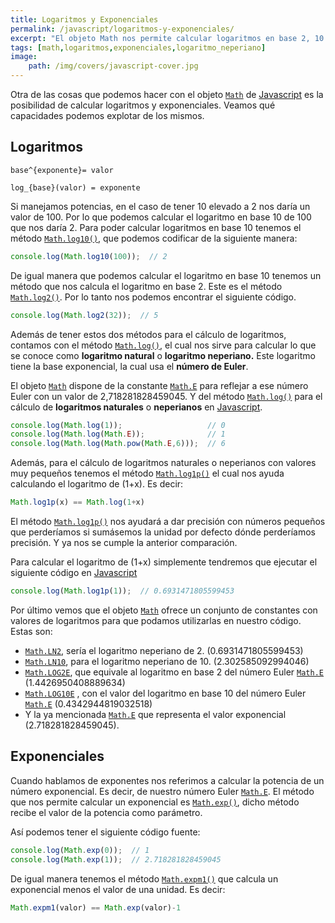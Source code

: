```yaml
---
title: Logaritmos y Exponenciales
permalink: /javascript/logaritmos-y-exponenciales/
excerpt: "El objeto Math nos permite calcular logaritmos en base 2, 10 y neperianos, así como realizar cálculos exponenciales."
tags: [math,logaritmos,exponenciales,logaritmo_neperiano]
image:
	path: /img/covers/javascript-cover.jpg
---
```


Otra de las cosas que podemos hacer con el objeto [`Math`](https://w3api.com/Javascript/Math/) de [Javascript](https://www.manualweb.net/javascript/) es la posibilidad de calcular logaritmos y exponenciales. Veamos qué capacidades podemos explotar de los mismos.


## Logaritmos


```undefined
base^{exponente}= valor
```


```undefined
log_{base}(valor) = exponente
```


Si manejamos potencias, en el caso de tener 10 elevado a 2 nos daría un valor de 100. Por lo que podemos calcular el logaritmo en base 10 de 100 que nos daría 2. Para poder calcular logaritmos en base 10 tenemos el método [`Math.log10()`](https://www.w3api.com/Javascript/Math/log10), que podemos codificar de la siguiente manera:


```javascript
console.log(Math.log10(100));  // 2
```


De igual manera que podemos calcular el logaritmo en base 10 tenemos un método que nos calcula el logaritmo en base 2. Este es el método [`Math.log2()`](https://www.w3api.com/Javascript/Math/log2). Por lo tanto nos podemos encontrar el siguiente código.


```javascript
console.log(Math.log2(32));  // 5
```


Además de tener estos dos métodos para el cálculo de logaritmos, contamos con el método [`Math.log()`](https://www.w3api.com/Javascript/Math/log), el cual nos sirve para calcular lo que se conoce como **logaritmo natural** o **logaritmo neperiano.** Este logaritmo tiene la base exponencial, la cual usa el **número de Euler**. 


El objeto [`Math`](https://w3api.com/Javascript/Math/) dispone de la constante [`Math.E`](https://www.w3api.com/Javascript/Math/E/) para reflejar a ese número Euler con un valor de 2,718281828459045. Y del método [`Math.log()`](https://www.w3api.com/Javascript/Math/log) para el cálculo de **logaritmos naturales** o **neperianos** en [Javascript](https://www.manualweb.net/javascript/).


```javascript
console.log(Math.log(1));                   // 0
console.log(Math.log(Math.E));              // 1
console.log(Math.log(Math.pow(Math.E,6)));  // 6
```


Además, para el cálculo de logaritmos naturales o neperianos con valores muy pequeños tenemos el método [`Math.log1p()`](https://www.w3api.com/Javascript/Math/log1p) el cual nos ayuda calculando el logaritmo de (1+x). Es decir:


```javascript
Math.log1p(x) == Math.log(1+x)
```


El método [`Math.log1p()`](https://www.w3api.com/Javascript/Math/log1p) nos ayudará a dar precisión con números pequeños que perderíamos si sumásemos la unidad por defecto dónde perderíamos precisión. Y ya nos se cumple la anterior comparación.


Para calcular el logaritmo de (1+x) simplemente tendremos que ejecutar el siguiente código en [Javascript](https://www.manualweb.net/javascript/)


```javascript
console.log(Math.log1p(1));  // 0.6931471805599453
```


Por último vemos que el objeto [`Math`](https://w3api.com/Javascript/Math/) ofrece un conjunto de constantes con valores de logaritmos para que podamos utilizarlas en nuestro código. Estas son:

- [`Math.LN2`](https://www.w3api.com/Javascript/Math/LN2), sería el logaritmo neperiano de 2. (0.6931471805599453)
- [`Math.L`](https://www.w3api.com/Javascript/Math/LN2)[`N10`](https://www.w3api.com/Javascript/Math/LN10), para el logaritmo neperiano de 10. (2.302585092994046)
- [`Math.L`](https://www.w3api.com/Javascript/Math/LN2)[`OG2E`](https://www.w3api.com/Javascript/Math/LOG2E), que equivale al logaritmo en base 2 del número Euler [`Math.E`](https://www.w3api.com/Javascript/Math/E/) (1.4426950408889634)
- [`Math.L`](https://www.w3api.com/Javascript/Math/LN2)[`OG10E`](https://www.w3api.com/Javascript/Math/LOG10E) , con el valor del logaritmo en base 10 del número Euler [`Math.E`](https://www.w3api.com/Javascript/Math/E/) (0.4342944819032518)
- Y la ya mencionada [`Math.E`](https://www.w3api.com/Javascript/Math/E/) que representa el valor exponencial (2.718281828459045).

## Exponenciales


Cuando hablamos de exponentes nos referimos a calcular la potencia de un número exponencial. Es decir, de nuestro número Euler [`Math.E`](https://www.w3api.com/Javascript/Math/E/). El método que nos permite calcular un exponencial es [`Math.exp()`](https://www.w3api.com/Javascript/Math/exp), dicho método recibe el valor de la potencia como parámetro. 


Así podemos tener el siguiente código fuente:


```javascript
console.log(Math.exp(0));  // 1
console.log(Math.exp(1));  // 2.718281828459045
```


De igual manera tenemos el método [`Math.expm1()`](https://www.w3api.com/Javascript/Math/expm1) que calcula un exponencial menos el valor de una unidad. Es decir:


```javascript
Math.expm1(valor) == Math.exp(valor)-1
```

